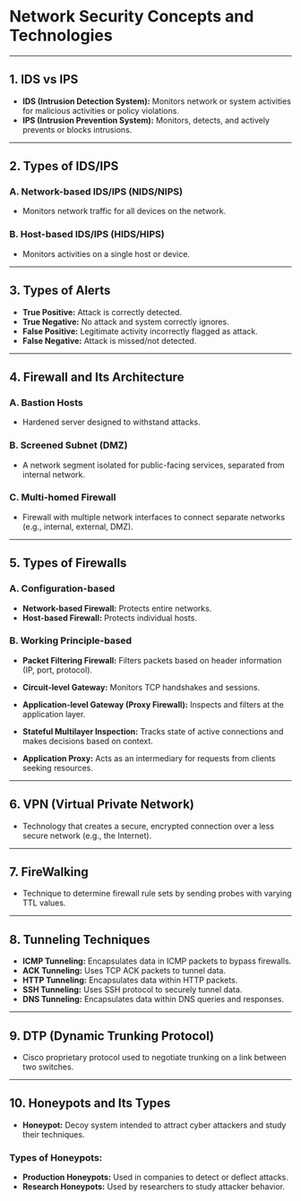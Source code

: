 # Network Security Concepts and Technologies

---

## 1. IDS vs IPS

- **IDS (Intrusion Detection System):** Monitors network or system activities for malicious activities or policy violations.
- **IPS (Intrusion Prevention System):** Monitors, detects, and actively prevents or blocks intrusions.

---

## 2. Types of IDS/IPS

### A. Network-based IDS/IPS (NIDS/NIPS)
- Monitors network traffic for all devices on the network.

### B. Host-based IDS/IPS (HIDS/HIPS)
- Monitors activities on a single host or device.

---

## 3. Types of Alerts

- **True Positive:** Attack is correctly detected.
- **True Negative:** No attack and system correctly ignores.
- **False Positive:** Legitimate activity incorrectly flagged as attack.
- **False Negative:** Attack is missed/not detected.

---

## 4. Firewall and Its Architecture

### A. Bastion Hosts
- Hardened server designed to withstand attacks.

### B. Screened Subnet (DMZ)
- A network segment isolated for public-facing services, separated from internal network.

### C. Multi-homed Firewall
- Firewall with multiple network interfaces to connect separate networks (e.g., internal, external, DMZ).

---

## 5. Types of Firewalls

### A. Configuration-based

- **Network-based Firewall:** Protects entire networks.
- **Host-based Firewall:** Protects individual hosts.

### B. Working Principle-based

- **Packet Filtering Firewall:** Filters packets based on header information (IP, port, protocol).
- **Circuit-level Gateway:** Monitors TCP handshakes and sessions.
- **Application-level Gateway (Proxy Firewall):** Inspects and filters at the application layer.
- **Stateful Multilayer Inspection:** Tracks state of active connections and makes decisions based on context.

- **Application Proxy:** Acts as an intermediary for requests from clients seeking resources.

---

## 6. VPN (Virtual Private Network)

- Technology that creates a secure, encrypted connection over a less secure network (e.g., the Internet).

---

## 7. FireWalking

- Technique to determine firewall rule sets by sending probes with varying TTL values.

---

## 8. Tunneling Techniques

- **ICMP Tunneling:** Encapsulates data in ICMP packets to bypass firewalls.
- **ACK Tunneling:** Uses TCP ACK packets to tunnel data.
- **HTTP Tunneling:** Encapsulates data within HTTP packets.
- **SSH Tunneling:** Uses SSH protocol to securely tunnel data.
- **DNS Tunneling:** Encapsulates data within DNS queries and responses.

---

## 9. DTP (Dynamic Trunking Protocol)

- Cisco proprietary protocol used to negotiate trunking on a link between two switches.

---

## 10. Honeypots and Its Types

- **Honeypot:** Decoy system intended to attract cyber attackers and study their techniques.

### Types of Honeypots:

- **Production Honeypots:** Used in companies to detect or deflect attacks.
- **Research Honeypots:** Used by researchers to study attacker behavior.
